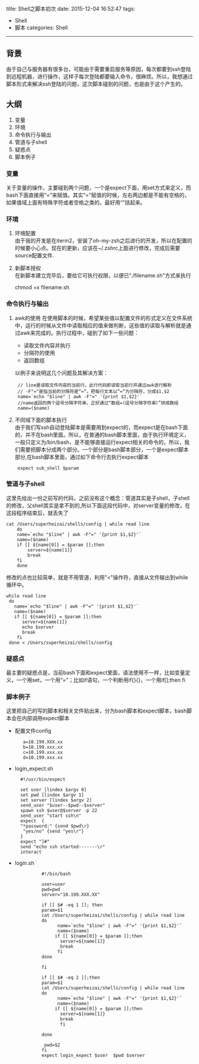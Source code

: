 title: Shell之脚本初次
date: 2015-12-04 16:52:47
tags: 
- Shell
- 脚本
categories: Shell
---


## 背景  
由于自己与服务器有很多台，可能由于需要重启服务等原因，每次都要到ssh登陆到远程机器，进行操作，这样子每次登陆都要输入命令，很麻烦。所以，我想通过脚本形式来解决ssh登陆的问题，这次脚本碰到的问题，也是由于这个产生的。  

## 大纲  
1. 变量
2. 环境
2. 命令执行与输出
3. 管道与子shell
4. 疑惑点  
5. 脚本例子

<!--more-->
### 变量  

关于变量的操作，主要碰到两个问题，一个是expect下面，用set方式来定义，而bash下面直接用“=”来赋值。其实“=”赋值的时候，左右两边都是不能有空格的，如果值域上面有特殊字符或者空格之类的，最好用“”括起来。  

### 环境
  
   1. 环境配置  
   由于我的开发是在iterm2，安装了oh-my-zsh之后进行的开发，所以在配置的时候要小心点。现在的更新，应该在~/.zshrc上面进行修改，完成后需要source配置文件.  
   2. 新脚本授权  
   在新脚本建立完毕后，要给它可执行权限，以便已“./filename.sh"方式来执行  
   
   		chmod +x filename.sh

### 命令执行与输出  

1. awk的使用
   在使用脚本的时候，希望某些值以配置文件的形式定义在文件系统中，运行的时候从文件中读取相应的值来做判断，这些值的读取与解析就是通过awk来完成的。执行过程中，碰到了如下一些问题：  
    + 读取文件内容并执行
    + 分隔符的使用
    + 返回数组  
    
    以例子来说明这几个问题及其解决方案：	
    	
		// line是读取文件内容的当前行，此行代码即读取当前行并通过awk进行解析  
		// -F"="是指当前的分隔符是“=“，把每行文本以”=“为分隔符，分成$1,$2  
		name=`echo "$line" | awk -F"=" '{print $1,$2}'`  
		//name返回的两个逗号分隔字符串，正好通过“数组=(逗号分隔字符串）”拼成数组  
		name=($name)  
		
2. 不同域下面的脚本执行  
   由于我们写ssh自动登陆脚本是需要用到expect的，而expect是在bash下面的，并不在bash里面。所以，在普通的bash脚本里面，由于执行环境定义，一般只定义为/bin/bash，是不能够直接运行expect相关的命令的，所以，我们需要把脚本分成两个部分。一个部分是bash脚本部分，一个是expect脚本部分,在bash脚本里面，通过如下命令行去执行expect脚本  
   
		expect sub_shell $param  
		
### 管道与子shell  

 这里先给出一份之前写的代码，之前没有这个概念：管道其实是子shell，子shell的修改，父shell其实是拿不到的,所以下面这段代码中，对server变量的修改，在这段程序结束后，就丢失了  
 
	cat /Users/superheizai/shells/config | while read line
		do
		name=`echo "$line" | awk -F"=" '{print $1,$2}'`
		name=($name)
		if [[ ${name[0]} = $param ]];then
			server=${name[1]}
		    break
		fi
		done


  修改的点也比较简单，就是不用管道，利用"<"操作符，直接从文件输出到while循环中。  
  
  	while read line
	 do
       name=`echo "$line" | awk -F"=" '{print $1,$2}'`
       name=($name)
       if [[ ${name[0]} = $param ]];then
          server=${name[1]}
          echo $server
          break
        fi
     done < /Users/superheizai/shells/config
		
### 疑惑点
   最主要的疑惑点是，当前bash下面和expect里面，语法使用不一样，比如变量定义，一个用set，一个用“=”；比如if语句，一个判断用if{}{}，一个用if[];then fi	
### 脚本例子
   这里把自己的写的脚本和相关文件贴出来，分为bash脚本和expect脚本，bash脚本会在内部调用expect脚本  
   
   + 配置文件config
   		
			a=10.199.XXX.xx 
			b=10.199.xxx.xx  
			c=10.199.xxx.xx  
			d=10.199.xxx.xx  
			  
   +  login_expect.sh  
   
   			#!/usr/bin/expect

			set user [lindex $argv 0]
			set pwd [lindex $argv 1]
			set server [lindex $argv 2]
			send_user "$user--$pwd--$server"
			spawn ssh $user@$server -p 22
			send_user "start ssh\n"
			expect  {
   			"*password:" {send $pwd\r}
  			 "yes/no" {send "yes\r"}
			}
			expect "]#"
			send "echo ssh started-------\r"
			interact  
			
			
+ login.sh  

	
				#!/bin/bash
			
				user=user
				pwd=pwd
				server="10.199.XXX.XX"
			
				if [[ $# -eq 1 ]]; then
				param=$1
				cat /Users/superheizai/shells/config | while read line
				do
				      name=`echo "$line" | awk -F"=" '{print $1,$2}'`
				      name=($name)
				     if [[ ${name[0]} = $param ]];then
				       server=${name[1]}
				       break
				      fi
				done
			
				fi
			
				if [[ $# -eq 2 ]];then
				param=$1
				cat /Users/superheizai/shells/config | while read line
				do
				      name=`echo "$line" | awk -F"=" '{print $1,$2}'`
				      name=($name)
				     if [[ ${name[0]} = $param ]];then
				       server=${name[1]}
				       break
				       fi
			
				done	
			
				 pwd=$2
				fi
				expect login_expect $user  $pwd $server
